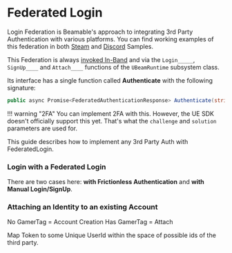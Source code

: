 # Federated Login
Login Federation is Beamable's approach to integrating 3rd Party Authentication with various platforms. You can find working examples of this federation in both [Steam](../samples/basic/steam-demo.md) and [Discord](../samples/basic/discord-demo.md) Samples.

This Federation is always [invoked In-Band](../guides/federation.md#federation-calls) and via the `Login_____`,  `SignUp____` and `Attach____` functions of the `UBeamRuntime` subsystem class.

Its interface has a single function called **Authenticate** with the following signature:

```csharp
public async Promise<FederatedAuthenticationResponse> Authenticate(string token, string challenge, string solution);
```

!!! warning "2FA"
	You can implement 2FA with this. However, the UE SDK doesn't officially support this yet.
	That's what the `challenge` and `solution` parameters are used for.

This guide describes how to implement any 3rd Party Auth with FederatedLogin.
### Login with a Federated Login
There are two cases here: **with Frictionless Authentication** and **with Manual Login/SignUp**.



### Attaching an Identity to an existing Account

No GamerTag = Account Creation
Has GamerTag = Attach

Map Token to some Unique UserId within the space of possible ids of the third party.

